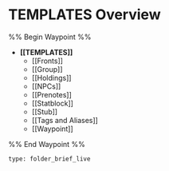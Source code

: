 # TEMPLATES Overview
%% Begin Waypoint %%
- **[[TEMPLATES]]**
	- [[Fronts]]
	- [[Group]]
	- [[Holdings]]
	- [[NPCs]]
	- [[Prenotes]]
	- [[Statblock]]
	- [[Stub]]
	- [[Tags and Aliases]]
	- [[Waypoint]]

%% End Waypoint %%
 
```ccard
type: folder_brief_live
```
 
